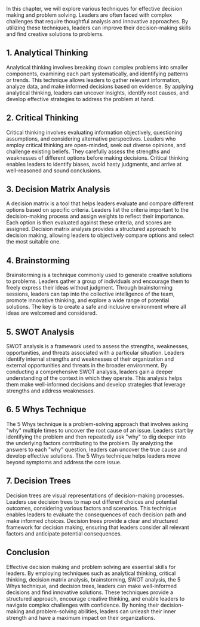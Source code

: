 
In this chapter, we will explore various techniques for effective decision making and problem solving. Leaders are often faced with complex challenges that require thoughtful analysis and innovative approaches. By utilizing these techniques, leaders can improve their decision-making skills and find creative solutions to problems.

**1. Analytical Thinking**
--------------------------

Analytical thinking involves breaking down complex problems into smaller components, examining each part systematically, and identifying patterns or trends. This technique allows leaders to gather relevant information, analyze data, and make informed decisions based on evidence. By applying analytical thinking, leaders can uncover insights, identify root causes, and develop effective strategies to address the problem at hand.

**2. Critical Thinking**
------------------------

Critical thinking involves evaluating information objectively, questioning assumptions, and considering alternative perspectives. Leaders who employ critical thinking are open-minded, seek out diverse opinions, and challenge existing beliefs. They carefully assess the strengths and weaknesses of different options before making decisions. Critical thinking enables leaders to identify biases, avoid hasty judgments, and arrive at well-reasoned and sound conclusions.

**3. Decision Matrix Analysis**
-------------------------------

A decision matrix is a tool that helps leaders evaluate and compare different options based on specific criteria. Leaders list the criteria important to the decision-making process and assign weights to reflect their importance. Each option is then evaluated against these criteria, and scores are assigned. Decision matrix analysis provides a structured approach to decision making, allowing leaders to objectively compare options and select the most suitable one.

**4. Brainstorming**
--------------------

Brainstorming is a technique commonly used to generate creative solutions to problems. Leaders gather a group of individuals and encourage them to freely express their ideas without judgment. Through brainstorming sessions, leaders can tap into the collective intelligence of the team, promote innovative thinking, and explore a wide range of potential solutions. The key is to create a safe and inclusive environment where all ideas are welcomed and considered.

**5. SWOT Analysis**
--------------------

SWOT analysis is a framework used to assess the strengths, weaknesses, opportunities, and threats associated with a particular situation. Leaders identify internal strengths and weaknesses of their organization and external opportunities and threats in the broader environment. By conducting a comprehensive SWOT analysis, leaders gain a deeper understanding of the context in which they operate. This analysis helps them make well-informed decisions and develop strategies that leverage strengths and address weaknesses.

**6. 5 Whys Technique**
-----------------------

The 5 Whys technique is a problem-solving approach that involves asking "why" multiple times to uncover the root cause of an issue. Leaders start by identifying the problem and then repeatedly ask "why" to dig deeper into the underlying factors contributing to the problem. By analyzing the answers to each "why" question, leaders can uncover the true cause and develop effective solutions. The 5 Whys technique helps leaders move beyond symptoms and address the core issue.

**7. Decision Trees**
---------------------

Decision trees are visual representations of decision-making processes. Leaders use decision trees to map out different choices and potential outcomes, considering various factors and scenarios. This technique enables leaders to evaluate the consequences of each decision path and make informed choices. Decision trees provide a clear and structured framework for decision making, ensuring that leaders consider all relevant factors and anticipate potential consequences.

**Conclusion**
--------------

Effective decision making and problem solving are essential skills for leaders. By employing techniques such as analytical thinking, critical thinking, decision matrix analysis, brainstorming, SWOT analysis, the 5 Whys technique, and decision trees, leaders can make well-informed decisions and find innovative solutions. These techniques provide a structured approach, encourage creative thinking, and enable leaders to navigate complex challenges with confidence. By honing their decision-making and problem-solving abilities, leaders can unleash their inner strength and have a maximum impact on their organizations.
